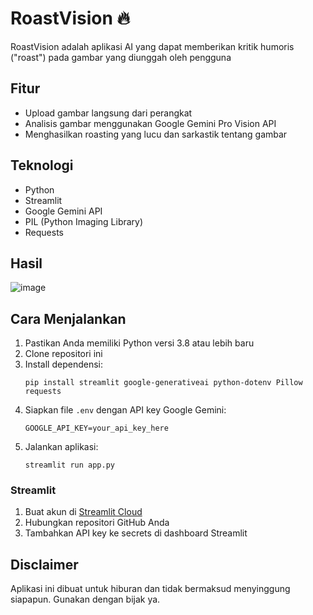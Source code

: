# RoastVision 🔥

RoastVision adalah aplikasi AI yang dapat memberikan kritik humoris ("roast") pada gambar yang diunggah oleh pengguna

## Fitur

- Upload gambar langsung dari perangkat
- Analisis gambar menggunakan Google Gemini Pro Vision API
- Menghasilkan roasting yang lucu dan sarkastik tentang gambar

## Teknologi

- Python
- Streamlit
- Google Gemini API
- PIL (Python Imaging Library)
- Requests
  
## Hasil

![image](https://github.com/user-attachments/assets/43023962-047a-481e-9932-46298d284f03)

## Cara Menjalankan

1. Pastikan Anda memiliki Python versi 3.8 atau lebih baru
2. Clone repositori ini
3. Install dependensi:
   ```
   pip install streamlit google-generativeai python-dotenv Pillow requests
   ```
4. Siapkan file `.env` dengan API key Google Gemini:
   ```
   GOOGLE_API_KEY=your_api_key_here
   ```
5. Jalankan aplikasi:
   ```
   streamlit run app.py
   ```


### Streamlit

1. Buat akun di [Streamlit Cloud](https://streamlit.io/cloud)
2. Hubungkan repositori GitHub Anda
3. Tambahkan API key ke secrets di dashboard Streamlit


## Disclaimer

Aplikasi ini dibuat untuk hiburan dan tidak bermaksud menyinggung siapapun. Gunakan dengan bijak ya. 
